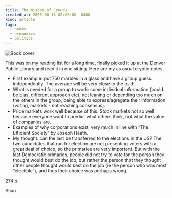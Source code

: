 ```yaml
---
title: The Wisdom of Crowds
created_at: 2005-08-16 00:00:00 -0400
kind: article
tags:
  - books
  - economics
  - politics
---
```


![Book
cover](http://images.amazon.com/images/P/0385503865.01._BO2,204,203,200_PIsitb-dp-500-arrow,TopRight,45,-64_AA240_SH20_SCLZZZZZZZ_.jpg)

This was on my reading list for a long time, finally picked it up at the
Denver Public Library and read it in one sitting. Here are my as usual
cryptic notes.

-   First example: put 750 marbles in a glass and have a group guess
  independently. The average will be very close to the truth.
-   What is needed for a group to work: some individual information
  (could be bias, different approach etc), not leaning or depending
  too much on the others in the group, being able to express/agregate
  their information (voting, markets - not reaching consensus).
-   Price markets work well because of this. Stock markets not so well
  because everyone want to predict what others think, not what the
  value of companies are.
-   Examples of why corporations exist, very much in line with “The
  Efficient Society” by Joseph Heath.
-   My thought: can the last be transferred to the elections in the US?
  The two candidates that run for election are not presenting voters
  with a great deal of choice, so the primaries are very important.
  But with the last Democratic primaries, people did not try to vote
  for the person they thought would best do the job, but rather the
  person that they thought other people thought would best do the job
  (ie the person who was most “electible”), and thus their choice was
  perhaps wrong.

274 p.

Stian
